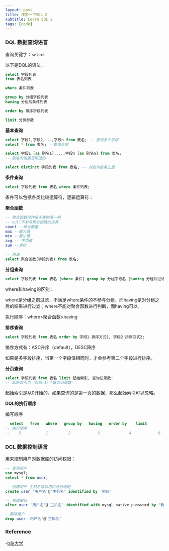 ```yaml
---
layout: post
title: 浅学一下SQL 2
subtitle: Learn SQL 2
tags: [code]
---
```


### DQL 数据查询语言

查询关键字：`select`

以下是DQL的语法：

```sql
select 字段列表 
from 表名列表

where 条件列表

group by 分组字段列表
having 分组后条件列表

order by 排序字段列表

limit 分页参数
```

**基本查询**

```sql
select 字段1,字段2,...,字段n from 表名; -- 查询多个字段
select * from 表名; --查询全部

select 字段1 [as 别名1],...,字段n [as 别名n] from 表名;
-- 别名的设置是可选的

select distinct 字段列表 from 表名; -- 对查询结果去重
```

**条件查询**

```sql
select 字段列表 from 表名 where 条件列表;
```

条件可以包括各类比较运算符，逻辑运算符：

**聚合函数**

```sql
-- 聚合函数可作用于表的某一列
-- null不参与聚合函数的运算
count --统计数量  
max --最大值
min --最小值
avg -- 平均值
sum --求和

-- 用法
select 聚合函数(字段列表) from 表名;
```

**分组查询**

```sql
select 字段列表 from 表名 [where 条件] group by 分组字段名 [having 分组后过滤条件];
```

where和having的区别：

where是分组之前过滤，不满足where条件的不参与分组，而having是对分组之后的结果进行过滤；where不能对聚合函数进行判断，而having可以。

执行顺序：where>聚合函数>having

**排序查询**

```sql
select 字段列表 from 表名 order by 字段1 排序方式1, 字段2 排序方式2;
```

排序方式有：ASC升序（default），DESC降序

如果是多字段排序，当第一个字段值相同时，才会参考第二个字段进行排序。

**分页查询**

```sql
select 字段列表 from 表名 limit 起始索引, 查询记录数;
-- 起始索引为（页码-1）*每页记录数
```


起始索引是从0开始的，如果查询的是第一页的数据，那么起始索引可以忽略。

**DQL的执行顺序**

编写顺序

```sql
  select   from   where   group by   having   order by    limit
-- 执行顺序
--    5           1         2            3             4            6             7       
```



### DCL 数据控制语言

用来控制用户对数据库的访问权限：

```sql
-- 查询用户
use mysql;
select * from user;

-- 创建用户 主机名可以用百分号通配
create user '用户名'@'主机名' identified by '密码'

-- 修改密码
alter user '用户名'@'主机名' identified with mysql_native_password by '新密码'

--删除用户
drop user '用户名'@'主机名'
```




### Reference

-[b站大学](https://www.bilibili.com/video/BV1Kr4y1i7ru?p=14&share_source=copy_web)